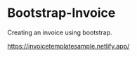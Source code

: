 # Bootstrap-Invoice
Creating an invoice using bootstrap.

https://invoicetemplatesample.netlify.app/